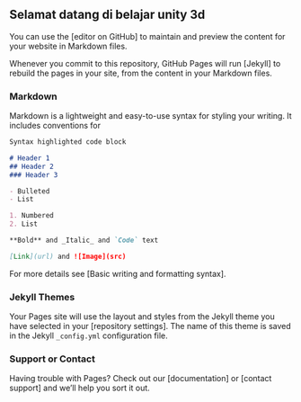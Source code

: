 ## Selamat datang di belajar unity 3d

You can use the [editor on GitHub] to maintain and preview the content for your website in Markdown files.

Whenever you commit to this repository, GitHub Pages will run [Jekyll] to rebuild the pages in your site, from the content in your Markdown files.

### Markdown

Markdown is a lightweight and easy-to-use syntax for styling your writing. It includes conventions for

```markdown
Syntax highlighted code block

# Header 1
## Header 2
### Header 3

- Bulleted
- List

1. Numbered
2. List

**Bold** and _Italic_ and `Code` text

[Link](url) and ![Image](src)
```

For more details see [Basic writing and formatting syntax].

### Jekyll Themes

Your Pages site will use the layout and styles from the Jekyll theme you have selected in your [repository settings]. The name of this theme is saved in the Jekyll `_config.yml` configuration file.

### Support or Contact

Having trouble with Pages? Check out our [documentation] or [contact support] and we’ll help you sort it out.
